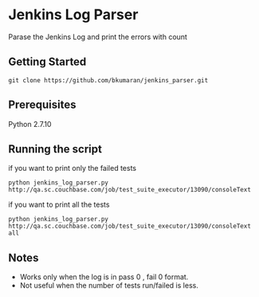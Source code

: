 # Jenkins Log Parser

Parase the Jenkins Log and print the errors with count

## Getting Started
```
git clone https://github.com/bkumaran/jenkins_parser.git
```
## Prerequisites

Python 2.7.10

## Running the script
if you want to print only the failed tests
```
python jenkins_log_parser.py http://qa.sc.couchbase.com/job/test_suite_executor/13090/consoleText
```

if you want to print all the tests
```
python jenkins_log_parser.py http://qa.sc.couchbase.com/job/test_suite_executor/13090/consoleText all
```

## Notes
* Works only when the log is in  pass 0 , fail 0 format.
* Not useful when the number of tests run/failed is less.


